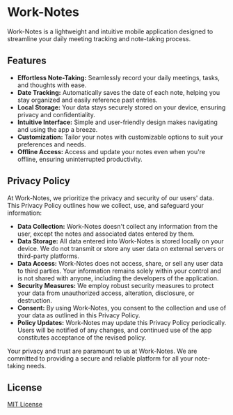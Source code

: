 # Work-Notes

Work-Notes is a lightweight and intuitive mobile application designed to streamline your daily meeting tracking and note-taking process.

## Features

- **Effortless Note-Taking:** Seamlessly record your daily meetings, tasks, and thoughts with ease.
- **Date Tracking:** Automatically saves the date of each note, helping you stay organized and easily reference past entries.
- **Local Storage:** Your data stays securely stored on your device, ensuring privacy and confidentiality.
- **Intuitive Interface:** Simple and user-friendly design makes navigating and using the app a breeze.
- **Customization:** Tailor your notes with customizable options to suit your preferences and needs.
- **Offline Access:** Access and update your notes even when you're offline, ensuring uninterrupted productivity.

## Privacy Policy

At Work-Notes, we prioritize the privacy and security of our users' data. This Privacy Policy outlines how we collect, use, and safeguard your information:

- **Data Collection:** Work-Notes doesn't collect any information from the user, except the notes and associated dates entered by them.
- **Data Storage:** All data entered into Work-Notes is stored locally on your device. We do not transmit or store any user data on external servers or third-party platforms.
- **Data Access:** Work-Notes does not access, share, or sell any user data to third parties. Your information remains solely within your control and is not shared with anyone, including the developers of the application.
- **Security Measures:** We employ robust security measures to protect your data from unauthorized access, alteration, disclosure, or destruction.
- **Consent:** By using Work-Notes, you consent to the collection and use of your data as outlined in this Privacy Policy.
- **Policy Updates:** Work-Notes may update this Privacy Policy periodically. Users will be notified of any changes, and continued use of the app constitutes acceptance of the revised policy.

Your privacy and trust are paramount to us at Work-Notes. We are committed to providing a secure and reliable platform for all your note-taking needs.

## License

[MIT License](LICENSE)
